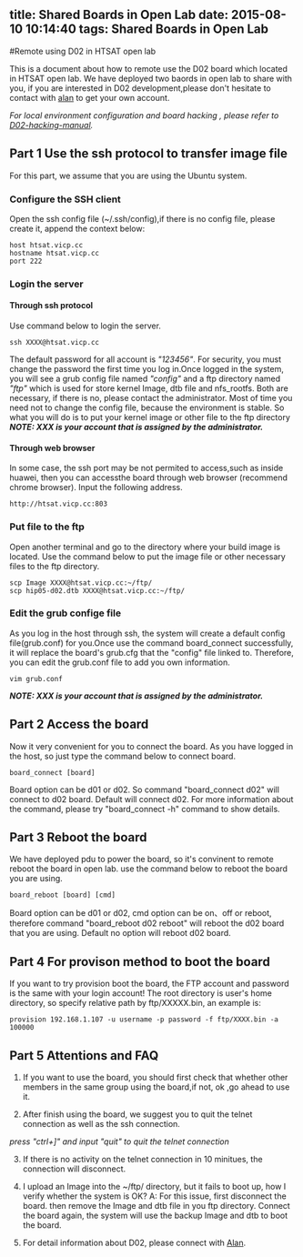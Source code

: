 title: Shared Boards in Open Lab
date: 2015-08-10 10:14:40
tags: Shared Boards in Open Lab
---
#Remote using D02 in HTSAT open lab

This is a document about how to remote use the D02 board which located in HTSAT open lab. We have deployed two baords in open lab to share with you, if you are interested in D02 development,please don't hesitate to contact with [alan](mailto:huangdaode@hisilicon.com "huangdaode@hisilicon.com") to get your own account.

*For local environment configuration and board hacking , please refer to [D02-hacking-manual](http://hisilicon.github.io/2015/02/10/D02-hacking-manual/ "d02-hacking").*

## Part 1 Use the ssh protocol to transfer image file
For this part, we assume that you are using the Ubuntu system.
### Configure the SSH client
Open the ssh config file (~/.ssh/config),if there is no config file, please create it, append the context below:

	host htsat.vicp.cc
 	hostname htsat.vicp.cc
	port 222

### Login the server 
#### Through ssh protocol
Use command below to login the server.

    ssh XXXX@htsat.vicp.cc
    
The default password for all account is *"123456"*. For security, you must change the password the first time you log in.Once logged in the system, you will see a grub config file named *"config"* and a ftp directory named *"ftp"* which is used for store kernel Image, dtb file and nfs_rootfs. Both are necessary, if there is no, please contact the administrator. Most of time you need not to change the config file, because the environment is stable. So what you will do is to put your kernel image or other file to the ftp directory  
***NOTE: XXX is your account that is assigned by the administrator.***

#### Through web browser
In some case, the ssh port may be not permited to access,such as inside huawei, then you can accessthe board through web browser (recommend chrome browser). Input the following address.

	http://htsat.vicp.cc:803

### Put file to the ftp 
Open another terminal and go to the directory where your build image is located. Use the command below to put the image file or other necessary files to the ftp directory.

    scp Image XXXX@htsat.vicp.cc:~/ftp/
    scp hip05-d02.dtb XXXX@htsat.vicp.cc:~/ftp/

### Edit the grub confige file 
As you log in the host through ssh, the system will create a default config file(grub.conf) for you.Once use the command board_connect successfully, it will replace the board's grub.cfg that the "config" file  linked to. Therefore, you can edit the grub.conf file to add you own information.
    
    vim grub.conf
    
***NOTE: XXX is your account that is assigned by the administrator.***
## Part 2 Access the board
Now it very convenient for you to connect the board. As you have logged in the host, so just type the command below to connect board.

    board_connect [board]

Board option can be d01 or d02. So command "board_connect d02" will connect to d02 board. Default will connect d02. For more information about the command, please try "board_connect -h" command to show details.
## Part 3 Reboot the board 
We have deployed pdu to power the board, so it's convinent to remote reboot the board in open lab. use the command below to reboot the board you are using.

	board_reboot [board] [cmd]
	    
Board option can be d01 or d02, cmd option can be on、off or reboot, therefore command "board_reboot d02 reboot" will reboot the d02 board that you are using. Default no option will reboot d02 board. 
## Part 4 For provison method to boot the board
If you want to try provision boot the board, the FTP account and password is the same with your login account! The root directory is user's home directory, so specify relative path by ftp/XXXXX.bin, an example is:

    provision 192.168.1.107 -u username -p password -f ftp/XXXX.bin -a 100000

    
## Part 5 Attentions and FAQ
1) If you want to use the board, you should first check that whether other members in the same group using the board,if not, ok ,go ahead to use it.

2) After finish using the board, we suggest you to quit the telnet connection as well as the ssh connection.

*press "ctrl+]" and input "quit" to quit the telnet connection*

3) If there is no activity on the telnet connection in 10 minitues, the connection will disconnect.

4)  I upload an Image into the ~/ftp/ directory, but it fails to boot up, how I verify whether the system is OK?
A: For this issue, first disconnect the board. then remove the Image and dtb file in you ftp directory. Connect the board again, the system will use the backup Image and dtb to boot the board.
5) For detail information about D02, please connect with [Alan](mailto:huangdaode@hisilicon.com "huangdaode@hisilicon.com").
